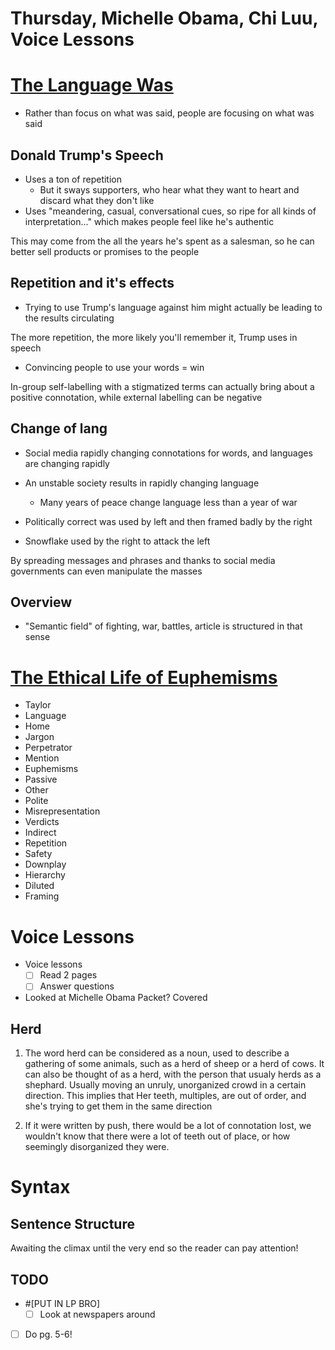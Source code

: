 # Thursday, Michelle Obama, Chi Luu, Voice Lessons

# [The Language Was](https://daily.jstor.org/the-language-warsl/)

- Rather than focus on what was said, people are focusing on what was said

## Donald Trump's Speech

- Uses a ton of repetition
  - But it sways supporters, who hear what they want to heart and discard what they don't like
- Uses "meandering, casual, conversational cues, so ripe for all kinds of interpretation..." which makes people feel like he's authentic

This may come from the all the years he's spent as a salesman, so he can better sell products or promises to the people

## Repetition and it's effects

- Trying to use Trump's language against him might actually be leading to the results circulating

The more repetition, the more likely you'll remember it, Trump uses in speech

- Convincing people to use your words = win

In-group self-labelling with a stigmatized terms can actually bring about a positive connotation, while external labelling can be negative

## Change of lang

- Social media rapidly changing connotations for words, and languages are changing rapidly
- An unstable society results in rapidly changing language

  - Many years of peace change language less than a year of war

- Politically correct was used by left and then framed badly by the right
- Snowflake used by the right to attack the left

By spreading messages and phrases and thanks to social media governments can even manipulate the masses

## Overview

- "Semantic field" of fighting, war, battles, article is structured in that sense

# [The Ethical Life of Euphemisms](https://daily.jstor.org/the-ethical-life-of-euphemisms/)

- Taylor
- Language
- Home
- Jargon
- Perpetrator
- Mention
- Euphemisms
- Passive
- Other
- Polite
- Misrepresentation
- Verdicts
- Indirect
- Repetition
- Safety
- Downplay
- Hierarchy
- Diluted
- Framing

# Voice Lessons

- Voice lessons
  - [ ] Read 2 pages
  - [ ] Answer questions
- Looked at Michelle Obama Packet? Covered

## Herd

1. The word herd can be considered as a noun, used to describe a gathering of some animals, such as a herd of sheep or a herd of cows. It can also be thought of as a herd, with the person that usualy herds as a shephard. Usually moving an unruly, unorganized crowd in a certain direction. This implies that Her teeth, multiples, are out of order, and she's trying to get them in the same direction

2. If it were written by push, there would be a lot of connotation lost, we wouldn't know that there were a lot of teeth out of place, or how seemingly disorganized they were. 

# Syntax

## Sentence Structure

Awaiting the climax until the very end so the reader can pay attention!

## TODO

- #[PUT IN LP BRO]
  - [ ] Look at newspapers around 
- [ ] Do pg. 5-6!